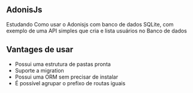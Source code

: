 ## AdonisJs
Estudando Como usar o Adonisjs com banco de dados SQLite, com exemplo de uma API simples que cria e lista usuários no Banco de dados

## Vantages de usar
- Possui uma estrutura de pastas pronta
- Suporte a migration
- Possui uma ORM sem precisar de instalar
- É possível agrupar o prefixo de routas iguais 


